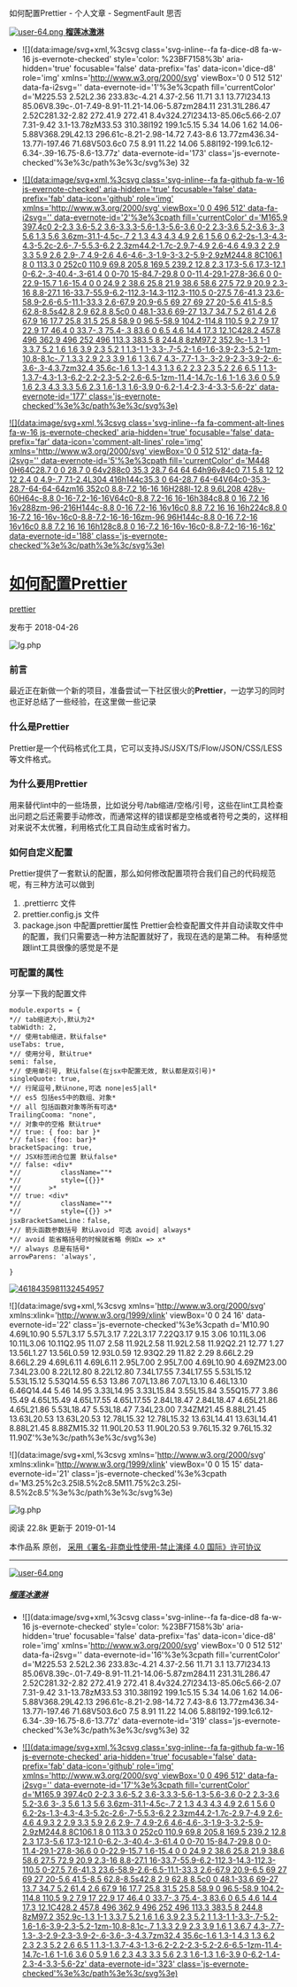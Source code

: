 如何配置Prettier - 个人文章 - SegmentFault 思否

 [ ![user-64.png](../_resources/328f423f1e5df4bb6baab3ec84430d81.png)     **榴莲冰激淋**](https://segmentfault.com/u/durainicecream)

- ![](data:image/svg+xml,%3csvg class='svg-inline--fa fa-dice-d8 fa-w-16 js-evernote-checked' style='color: %23BF7158%3b' aria-hidden='true' focusable='false' data-prefix='fas' data-icon='dice-d8' role='img' xmlns='http://www.w3.org/2000/svg' viewBox='0 0 512 512' data-fa-i2svg='' data-evernote-id='1'%3e%3cpath fill='currentColor' d='M225.53 2.52L2.36 233.83c-4.21 4.37-2.56 11.71 3.1 13.77l234.13 85.06V8.39c-.01-7.49-8.91-11.21-14.06-5.87zm284.11 231.31L286.47 2.52C281.32-2.82 272.41.9 272.41 8.4v324.27l234.13-85.06c5.66-2.07 7.31-9.42 3.1-13.78zM33.53 310.38l192 199.1c5.15 5.34 14.06 1.62 14.06-5.88V368.29L42.13 296.61c-8.21-2.98-14.72 7.43-8.6 13.77zm436.34-13.77l-197.46 71.68V503.6c0 7.5 8.91 11.22 14.06 5.88l192-199.1c6.12-6.34-.39-16.75-8.6-13.77z' data-evernote-id='173' class='js-evernote-checked'%3e%3c/path%3e%3c/svg%3e)  32

- [![](data:image/svg+xml,%3csvg class='svg-inline--fa fa-github fa-w-16 js-evernote-checked' aria-hidden='true' focusable='false' data-prefix='fab' data-icon='github' role='img' xmlns='http://www.w3.org/2000/svg' viewBox='0 0 496 512' data-fa-i2svg='' data-evernote-id='2'%3e%3cpath fill='currentColor' d='M165.9 397.4c0 2-2.3 3.6-5.2 3.6-3.3.3-5.6-1.3-5.6-3.6 0-2 2.3-3.6 5.2-3.6 3-.3 5.6 1.3 5.6 3.6zm-31.1-4.5c-.7 2 1.3 4.3 4.3 4.9 2.6 1 5.6 0 6.2-2s-1.3-4.3-4.3-5.2c-2.6-.7-5.5.3-6.2 2.3zm44.2-1.7c-2.9.7-4.9 2.6-4.6 4.9.3 2 2.9 3.3 5.9 2.6 2.9-.7 4.9-2.6 4.6-4.6-.3-1.9-3-3.2-5.9-2.9zM244.8 8C106.1 8 0 113.3 0 252c0 110.9 69.8 205.8 169.5 239.2 12.8 2.3 17.3-5.6 17.3-12.1 0-6.2-.3-40.4-.3-61.4 0 0-70 15-84.7-29.8 0 0-11.4-29.1-27.8-36.6 0 0-22.9-15.7 1.6-15.4 0 0 24.9 2 38.6 25.8 21.9 38.6 58.6 27.5 72.9 20.9 2.3-16 8.8-27.1 16-33.7-55.9-6.2-112.3-14.3-112.3-110.5 0-27.5 7.6-41.3 23.6-58.9-2.6-6.5-11.1-33.3 2.6-67.9 20.9-6.5 69 27 69 27 20-5.6 41.5-8.5 62.8-8.5s42.8 2.9 62.8 8.5c0 0 48.1-33.6 69-27 13.7 34.7 5.2 61.4 2.6 67.9 16 17.7 25.8 31.5 25.8 58.9 0 96.5-58.9 104.2-114.8 110.5 9.2 7.9 17 22.9 17 46.4 0 33.7-.3 75.4-.3 83.6 0 6.5 4.6 14.4 17.3 12.1C428.2 457.8 496 362.9 496 252 496 113.3 383.5 8 244.8 8zM97.2 352.9c-1.3 1-1 3.3.7 5.2 1.6 1.6 3.9 2.3 5.2 1 1.3-1 1-3.3-.7-5.2-1.6-1.6-3.9-2.3-5.2-1zm-10.8-8.1c-.7 1.3.3 2.9 2.3 3.9 1.6 1 3.6.7 4.3-.7.7-1.3-.3-2.9-2.3-3.9-2-.6-3.6-.3-4.3.7zm32.4 35.6c-1.6 1.3-1 4.3 1.3 6.2 2.3 2.3 5.2 2.6 6.5 1 1.3-1.3.7-4.3-1.3-6.2-2.2-2.3-5.2-2.6-6.5-1zm-11.4-14.7c-1.6 1-1.6 3.6 0 5.9 1.6 2.3 4.3 3.3 5.6 2.3 1.6-1.3 1.6-3.9 0-6.2-1.4-2.3-4-3.3-5.6-2z' data-evernote-id='177' class='js-evernote-checked'%3e%3c/path%3e%3c/svg%3e)](https://github.com/Durianicecream)

[![](data:image/svg+xml,%3csvg class='svg-inline--fa fa-comment-alt-lines fa-w-16 js-evernote-checked' aria-hidden='true' focusable='false' data-prefix='far' data-icon='comment-alt-lines' role='img' xmlns='http://www.w3.org/2000/svg' viewBox='0 0 512 512' data-fa-i2svg='' data-evernote-id='5'%3e%3cpath fill='currentColor' d='M448 0H64C28.7 0 0 28.7 0 64v288c0 35.3 28.7 64 64 64h96v84c0 7.1 5.8 12 12 12 2.4 0 4.9-.7 7.1-2.4L304 416h144c35.3 0 64-28.7 64-64V64c0-35.3-28.7-64-64-64zm16 352c0 8.8-7.2 16-16 16H288l-12.8 9.6L208 428v-60H64c-8.8 0-16-7.2-16-16V64c0-8.8 7.2-16 16-16h384c8.8 0 16 7.2 16 16v288zm-96-216H144c-8.8 0-16 7.2-16 16v16c0 8.8 7.2 16 16 16h224c8.8 0 16-7.2 16-16v-16c0-8.8-7.2-16-16-16zm-96 96H144c-8.8 0-16 7.2-16 16v16c0 8.8 7.2 16 16 16h128c8.8 0 16-7.2 16-16v-16c0-8.8-7.2-16-16-16z' data-evernote-id='188' class='js-evernote-checked'%3e%3c/path%3e%3c/svg%3e)](https://segmentfault.com/a/1190000014613058#comment-area)

#   [如何配置Prettier](https://segmentfault.com/a/1190000014613058)

[prettier](https://segmentfault.com/t/prettier)

 发布于 2018-04-26

![lg.php](../_resources/b4491705564909da7f9eaf749dbbfbb1.gif)

### 前言

最近正在新做一个新的项目，准备尝试一下社区很火的**Prettier**，一边学习的同时也正好总结了一些经验，在这里做一些记录

### 什么是Prettier

Prettier是一个代码格式化工具，它可以支持JS/JSX/TS/Flow/JSON/CSS/LESS等文件格式。

### 为什么要用Prettier

用来替代lint中的一些场景，比如说分号/tab缩进/空格/引号，这些在lint工具检查出问题之后还需要手动修改，而通常这样的错误都是空格或者符号之类的，这样相对来说不太优雅，利用格式化工具自动生成省时省力。

### 如何自定义配置

Prettier提供了一套默认的配置，那么如何修改配置项符合我们自己的代码规范呢，有三种方法可以做到
1. .prettierrc 文件
2. prettier.config.js 文件
3. package.json 中配置prettier属性
Prettier会检查配置文件并自动读取文件中的配置，我们只需要选一种方法配置就好了，我现在选的是第二种。
有种感觉跟lint工具很像的感觉是不是

### 可配置的属性

分享一下我的配置文件

	module.exports = {
	*// tab缩进大小,默认为2*
	tabWidth: 2,
	*// 使用tab缩进，默认false*
	useTabs: true,
	*// 使用分号, 默认true*
	semi: false,
	*// 使用单引号, 默认false(在jsx中配置无效, 默认都是双引号)*
	singleQuote: true,
	*// 行尾逗号,默认none,可选 none|es5|all*
	*// es5 包括es5中的数组、对象*
	*// all 包括函数对象等所有可选*
	TrailingCooma: "none",
	*// 对象中的空格 默认true*
	*// true: { foo: bar }*
	*// false: {foo: bar}*
	bracketSpacing: true,
	*// JSX标签闭合位置 默认false*
	*// false: <div*
	*//          className=""*
	*//          style={{}}*
	*//       >*
	*// true: <div*
	*//          className=""*
	*//          style={{}} >*
	jsxBracketSameLine：false,
	*// 箭头函数参数括号 默认avoid 可选 avoid| always*
	*// avoid 能省略括号的时候就省略 例如x => x*
	*// always 总是有括号*
	arrowParens: 'always',

	}

[![4618435981132454957](../_resources/f7d0797198300c1be11cbb2bcfc037d6.png)](https://googleads.g.doubleclick.net/aclk?sa=l&ai=CFsl0QlM2X6i8JcH49QWYm72IBaaEkPtX77LIkJwK6ayu2twIEAEgkdfZR2CdAaABwIvS1QLIAQKpAumxDW5XUYM-qAMByAPJBKoE3QFP0PaMFRGnzixqIJ6NUrrfuLuQ8wKcPPOVplnbPL6wtBlV731xHKxO-kztt0pVzqYiWKhAKJ3ZuYzISuk4K92hn4HfQ8isjZGw0AiXf6OSbi9mOCB6vxrgH6Lye-pjVlVR6bickvq_Bjf8FntN6oSpCaJep-kEnEgNSN_l1zKu4zGkSRuMIpjTd2RGrZ7OXq760PnB0DkDlp7BiRF3yD4K1QUxOGy-AGZUcUexVF7Xls475zS5pSF6uV_cGavMoMw5DWgR4o8BqtXOTn4bVXpUVj2CPpLmo8f0ClUYA8AExe3Z4J0CoAYCgAeo9K2qAagHjs4bqAfVyRuoB5PYG6gHugaoB_DZG6gH8tkbqAemvhuoB-zVG6gH89EbqAfs1RuoB5bYG6gHwtob2AcB0ggHCIBhEAEYH7EJ7ne-fJuj_CGACgGYCwHICwHYEwI&ae=1&num=1&sig=AOD64_0ETw8KcXDwYHuTY0ToS_WrNTE1Yw&client=ca-pub-6330872677300335&nb=17&adurl=https://www.yisu.com/cloud%3Ff%3Dgoogle%26plan%3Dggyunfuwuqi%26unit%3Dzhanxian%26keyword%3Dwangzhandw%26eyisu%3Dwzdww35%26gclid%3DEAIaIQobChMIqOXM_6qa6wIVQXy9Ch2YTQ9REAEYASAAEgKyiPD_BwE)

![](data:image/svg+xml,%3csvg xmlns='http://www.w3.org/2000/svg' xmlns:xlink='http://www.w3.org/1999/xlink' viewBox='0 0 24 16' data-evernote-id='22' class='js-evernote-checked'%3e%3cpath d='M10.90 4.69L10.90 5.57L3.17 5.57L3.17 7.22L3.17 7.22Q3.17 9.15 3.06 10.11L3.06 10.11L3.06 10.11Q2.95 11.07 2.58 11.92L2.58 11.92L2.58 11.92Q2.21 12.77 1.27 13.56L1.27 13.56L0.59 12.93L0.59 12.93Q2.29 11.82 2.29 8.66L2.29 8.66L2.29 4.69L6.11 4.69L6.11 2.95L7.00 2.95L7.00 4.69L10.90 4.69ZM23.00 7.34L23.00 8.22L12.80 8.22L12.80 7.34L17.55 7.34L17.55 5.53L15.12 5.53L15.12 5.53Q14.55 6.53 13.86 7.07L13.86 7.07L13.10 6.46L13.10 6.46Q14.44 5.46 14.95 3.33L14.95 3.33L15.84 3.55L15.84 3.55Q15.77 3.86 15.49 4.65L15.49 4.65L17.55 4.65L17.55 2.84L18.47 2.84L18.47 4.65L21.86 4.65L21.86 5.53L18.47 5.53L18.47 7.34L23.00 7.34ZM21.45 8.88L21.45 13.63L20.53 13.63L20.53 12.78L15.32 12.78L15.32 13.63L14.41 13.63L14.41 8.88L21.45 8.88ZM15.32 11.90L20.53 11.90L20.53 9.76L15.32 9.76L15.32 11.90Z'%3e%3c/path%3e%3c/svg%3e)

![](data:image/svg+xml,%3csvg xmlns='http://www.w3.org/2000/svg' xmlns:xlink='http://www.w3.org/1999/xlink' viewBox='0 0 15 15' data-evernote-id='21' class='js-evernote-checked'%3e%3cpath d='M3.25%2c3.25l8.5%2c8.5M11.75%2c3.25l-8.5%2c8.5'%3e%3c/path%3e%3c/svg%3e)

![lg.php](../_resources/b4491705564909da7f9eaf749dbbfbb1.gif)

阅读 22.8k  更新于 2019-01-14

本作品系 原创， [采用《署名-非商业性使用-禁止演绎 4.0 国际》许可协议](https://creativecommons.org/licenses/by-nc-nd/4.0/)

* * *

 [![user-64.png](../_resources/328f423f1e5df4bb6baab3ec84430d81.png)](https://segmentfault.com/u/durainicecream)

#####   [榴莲冰激淋](https://segmentfault.com/u/durainicecream)

- ![](data:image/svg+xml,%3csvg class='svg-inline--fa fa-dice-d8 fa-w-16 js-evernote-checked' style='color: %23BF7158%3b' aria-hidden='true' focusable='false' data-prefix='fas' data-icon='dice-d8' role='img' xmlns='http://www.w3.org/2000/svg' viewBox='0 0 512 512' data-fa-i2svg='' data-evernote-id='16'%3e%3cpath fill='currentColor' d='M225.53 2.52L2.36 233.83c-4.21 4.37-2.56 11.71 3.1 13.77l234.13 85.06V8.39c-.01-7.49-8.91-11.21-14.06-5.87zm284.11 231.31L286.47 2.52C281.32-2.82 272.41.9 272.41 8.4v324.27l234.13-85.06c5.66-2.07 7.31-9.42 3.1-13.78zM33.53 310.38l192 199.1c5.15 5.34 14.06 1.62 14.06-5.88V368.29L42.13 296.61c-8.21-2.98-14.72 7.43-8.6 13.77zm436.34-13.77l-197.46 71.68V503.6c0 7.5 8.91 11.22 14.06 5.88l192-199.1c6.12-6.34-.39-16.75-8.6-13.77z' data-evernote-id='319' class='js-evernote-checked'%3e%3c/path%3e%3c/svg%3e)  32

- [![](data:image/svg+xml,%3csvg class='svg-inline--fa fa-github fa-w-16 js-evernote-checked' aria-hidden='true' focusable='false' data-prefix='fab' data-icon='github' role='img' xmlns='http://www.w3.org/2000/svg' viewBox='0 0 496 512' data-fa-i2svg='' data-evernote-id='17'%3e%3cpath fill='currentColor' d='M165.9 397.4c0 2-2.3 3.6-5.2 3.6-3.3.3-5.6-1.3-5.6-3.6 0-2 2.3-3.6 5.2-3.6 3-.3 5.6 1.3 5.6 3.6zm-31.1-4.5c-.7 2 1.3 4.3 4.3 4.9 2.6 1 5.6 0 6.2-2s-1.3-4.3-4.3-5.2c-2.6-.7-5.5.3-6.2 2.3zm44.2-1.7c-2.9.7-4.9 2.6-4.6 4.9.3 2 2.9 3.3 5.9 2.6 2.9-.7 4.9-2.6 4.6-4.6-.3-1.9-3-3.2-5.9-2.9zM244.8 8C106.1 8 0 113.3 0 252c0 110.9 69.8 205.8 169.5 239.2 12.8 2.3 17.3-5.6 17.3-12.1 0-6.2-.3-40.4-.3-61.4 0 0-70 15-84.7-29.8 0 0-11.4-29.1-27.8-36.6 0 0-22.9-15.7 1.6-15.4 0 0 24.9 2 38.6 25.8 21.9 38.6 58.6 27.5 72.9 20.9 2.3-16 8.8-27.1 16-33.7-55.9-6.2-112.3-14.3-112.3-110.5 0-27.5 7.6-41.3 23.6-58.9-2.6-6.5-11.1-33.3 2.6-67.9 20.9-6.5 69 27 69 27 20-5.6 41.5-8.5 62.8-8.5s42.8 2.9 62.8 8.5c0 0 48.1-33.6 69-27 13.7 34.7 5.2 61.4 2.6 67.9 16 17.7 25.8 31.5 25.8 58.9 0 96.5-58.9 104.2-114.8 110.5 9.2 7.9 17 22.9 17 46.4 0 33.7-.3 75.4-.3 83.6 0 6.5 4.6 14.4 17.3 12.1C428.2 457.8 496 362.9 496 252 496 113.3 383.5 8 244.8 8zM97.2 352.9c-1.3 1-1 3.3.7 5.2 1.6 1.6 3.9 2.3 5.2 1 1.3-1 1-3.3-.7-5.2-1.6-1.6-3.9-2.3-5.2-1zm-10.8-8.1c-.7 1.3.3 2.9 2.3 3.9 1.6 1 3.6.7 4.3-.7.7-1.3-.3-2.9-2.3-3.9-2-.6-3.6-.3-4.3.7zm32.4 35.6c-1.6 1.3-1 4.3 1.3 6.2 2.3 2.3 5.2 2.6 6.5 1 1.3-1.3.7-4.3-1.3-6.2-2.2-2.3-5.2-2.6-6.5-1zm-11.4-14.7c-1.6 1-1.6 3.6 0 5.9 1.6 2.3 4.3 3.3 5.6 2.3 1.6-1.3 1.6-3.9 0-6.2-1.4-2.3-4-3.3-5.6-2z' data-evernote-id='323' class='js-evernote-checked'%3e%3c/path%3e%3c/svg%3e)](https://github.com/Durianicecream)